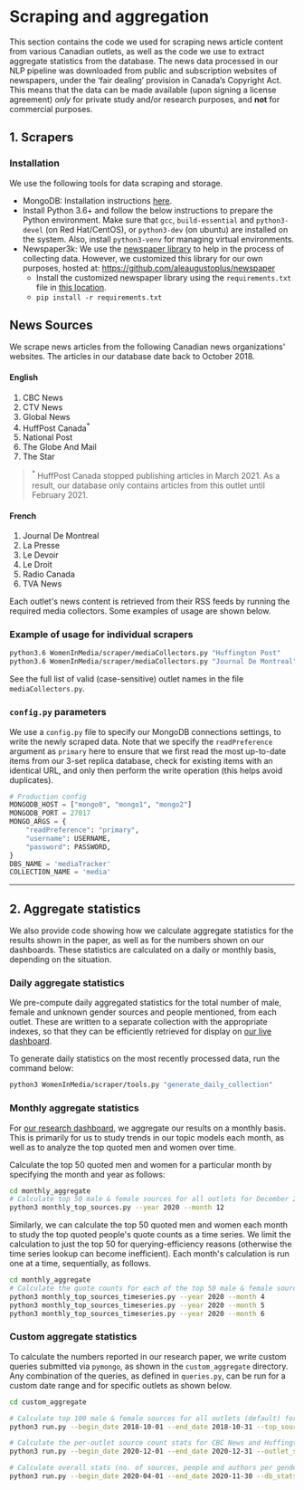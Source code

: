 # Scraping and aggregation
This section contains the code we used for scraping news article content from various Canadian outlets, as well as the code we use to extract aggregate statistics from the database. The news data processed in our NLP pipeline was downloaded from public and subscription websites of newspapers, under the ‘fair dealing’ provision in Canada’s Copyright Act. This means that the data can be made available (upon signing a license agreement) *only* for private study and/or research purposes, and **not** for commercial purposes.

## 1. Scrapers

### Installation
We use the following tools for data scraping and storage.

 * MongoDB: Installation instructions [here](https://docs.mongodb.com/manual/tutorial/install-mongodb-on-ubuntu/).
 * Install Python 3.6+ and follow the below instructions to prepare the Python environment. Make sure that `gcc`, `build-essential` and `python3-devel` (on Red Hat/CentOS), or `python3-dev` (on ubuntu) are installed on the system. Also, install `python3-venv` for managing virtual environments.
 * Newspaper3k: We use the [newspaper library](https://github.com/codelucas/newspaper) to help in the process of collecting data. However, we customized this library for our own purposes, hosted at: https://github.com/aleaugustoplus/newspaper
     * Install the customized newspaper library using the `requirements.txt` file in [this location](https://github.com/aleaugustoplus/newspaper/blob/master/requirements.txt).
     * `pip install -r requirements.txt`

## News Sources
We scrape news articles from the following Canadian news organizations' websites. The articles in our database date back to October 2018.

#### English
1. CBC News
2. CTV News
3. Global News
4. HuffPost Canada<sup>*</sup>
5. National Post
6. The Globe And Mail
7. The Star

> <sup>*</sup> HuffPost Canada stopped publishing articles in March 2021. As a result, our database only contains articles from this outlet until February 2021.

#### French
1. Journal De Montreal
2. La Presse
3. Le Devoir
4. Le Droit
5. Radio Canada
6. TVA News

Each outlet's news content is retrieved from their RSS feeds by running the required media collectors. Some examples of usage are shown below.

### Example of usage for individual scrapers

```sh
python3.6 WomenInMedia/scraper/mediaCollectors.py "Huffington Post"
python3.6 WomenInMedia/scraper/mediaCollectors.py "Journal De Montreal"
```

See the full list of valid (case-sensitive) outlet names in the file `mediaCollectors.py`.


### `config.py` parameters
We use a `config.py` file to specify our MongoDB connections settings, to write the newly scraped data. Note that we specify the `readPreference` argument as `primary` here to ensure that we first read the most up-to-date items from our 3-set replica database, check for existing items with an identical URL, and only then perform the write operation (this helps avoid duplicates).

```python
# Production config
MONGODB_HOST = ["mongo0", "mongo1", "mongo2"]
MONGODB_PORT = 27017
MONGO_ARGS = {
    "readPreference": "primary",
    "username": USERNAME,
    "password": PASSWORD,
}
DBS_NAME = 'mediaTracker'
COLLECTION_NAME = 'media'
```

---

## 2. Aggregate statistics
We also provide code showing how we calculate aggregate statistics for the results shown in the paper, as well as for the numbers shown on our dashboards. These statistics are calculated on a daily or monthly basis, depending on the situation.

### Daily aggregate statistics
We pre-compute daily aggregated statistics for the total number of male, female and unknown gender sources and people mentioned, from each outlet. These are written to a separate collection with the appropriate indexes, so that they can be efficiently retrieved for display on [our live dashboard](https://gendergaptracker.informedopinions.org/).

To generate daily statistics on the most recently processed data, run the command below:

```sh
python3 WomenInMedia/scraper/tools.py "generate_daily_collection"
```

### Monthly aggregate statistics
For [our research dashboard](https://gendergaptracker.research.sfu.ca/), we aggregate our results on a monthly basis. This is primarily for us to study trends in our topic models each month, as well as to analyze the top quoted men and women over time.

Calculate the top 50 quoted men and women for a particular month by specifying the month and year as follows:

```sh
cd monthly_aggregate
# Calculate top 50 male & female sources for all outlets for December 2020
python3 monthly_top_sources.py --year 2020 --month 12
```

Similarly, we can calculate the top 50 quoted men and women each month to study the top quoted people's quote counts as a time series. We limit the calculation to just the top 50 for querying-efficiency reasons (otherwise the time series lookup can become inefficient). Each month's calculation is run one at a time, sequentially, as follows.

```sh
cd monthly_aggregate
# Calculate the quote counts for each of the top 50 male & female sources for all outlets for April, May and June 2020
python3 monthly_top_sources_timeseries.py --year 2020 --month 4
python3 monthly_top_sources_timeseries.py --year 2020 --month 5
python3 monthly_top_sources_timeseries.py --year 2020 --month 6
```

### Custom aggregate statistics
To calculate the numbers reported in our research paper, we write custom queries submitted via `pymongo`, as shown in the `custom_aggregate` directory. Any combination of the queries, as defined in `queries.py`, can be run for a custom date range and for specific outlets as shown below.

```sh
cd custom_aggregate

# Calculate top 100 male & female sources for all outlets (default) for October 2018
python3 run.py --begin_date 2018-10-01 --end_date 2018-10-31 --top_sources_female --top_sources_male --limit 100 --sort desc

# Calculate the per-outlet source count stats for CBC News and Huffington Post, for December 2020
python3 run.py --begin_date 2020-12-01 --end_date 2020-12-31 --outlet_stats --outlets "CBC News,Huffington Post"

# Calculate overall stats (no. of sources, people and authors per gender) for CTV News between April-November 2020
python3 run.py --begin_date 2020-04-01 --end_date 2020-11-30 --db_stats --outlets "CTV News"
```
